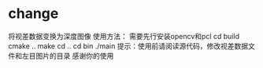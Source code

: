 # change
将视差数据变换为深度图像
使用方法：
需要先行安装opencv和pcl
cd build
cmake ..
make
cd ..
cd bin
./main
提示：使用前请阅读源代码，修改视差数据文件和左目图片的目录
感谢你的使用
